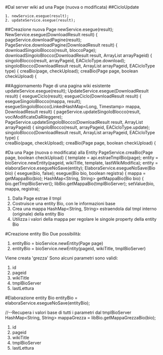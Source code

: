 #Dal server wiki ad una Page (nuova o modificata)
##CicloUpdate

    1. newService.esegue(result);
    2. updateService.esegue(result);

##Creazione nuova Page
    newService.esegue(result);
        NewService.esegue(DownloadResult result) {
        pageService.downloadPagine(result);
            PageService.downloadPagine(DownloadResult result) {
            downloadSingoloBlocco(result, bloccoPage);
            downloadSingoloBlocco(DownloadResult result, ArrayList<Long> arrayPageid) {
            singoloBlocco(result, arrayPageid, EACicloType.download);
            singoloBlocco(DownloadResult result, ArrayList<Long> arrayPageid, EACicloType type) {
            creaBio(page, checkUpload);
            creaBio(Page page, boolean checkUpload) {
                    
##Aggiornamento Page di una pagina wiki esistente
    updateService.esegue(result);
        UpdateService.esegue(DownloadResult result) {
        esegueCiclo(result);
        esegueCiclo(DownloadResult result) {
        esegueSingoloBlocco(mappa, result);
        esegueSingoloBlocco(LinkedHashMap<Long, Timestamp> mappa, DownloadResult result) {
        pageService.updateSingoloBlocco(result, vociModificateDaRileggere);
            PageService.updateSingoloBlocco(DownloadResult result, ArrayList<Long> arrayPageid) {
            singoloBlocco(result, arrayPageid, EACicloType.update);
            singoloBlocco(DownloadResult result, ArrayList<Long> arrayPageid, EACicloType type) {       
            creaBio(page, checkUpload);
            creaBio(Page page, boolean checkUpload) {
    

#Da una Page (nuova o modificata) alla Entity
            PageService.creaBio(Page page, boolean checkUpload) {
            template = api.estraeTmplBio(page);
            entity = bioService.newEntity(pageid, wikiTitle, template, lastWikiModifica);
            entity = elaboraService.esegueNoSave(entity);
                ElaboraService.esegueNoSave(Bio bio) {
                esegue(bio, false);
                esegue(Bio bio, boolean registra) {
                mappa = getMappaBio(bio);
                    HashMap<String, String> getMappaBio(Bio bio) {
                    bio.getTmplBioServer();
                    libBio.getMappaBio(tmplBioServer);
                setValue(bio, mappa, registra);
                
1. Dalla Page estrae il tmpl
2. Costruisce una entity Bio, con le informazioni base
3. Crea una mappa HashMap<String, String> estraendola dal tmpl interno (originale) della entity Bio
4. Utilizza i valori della mappa per regolare le singole property della entity Bio

#Creazione entity Bio
Due possibilità:
1. entityBio = bioService.newEntity(Page page)
2. entityBio = bioService.newEntity(pageid, wikiTitle, tmplBioServer)

Viene creata 'grezza' Sono alcuni parametri sono validi:
1. id
2. pageid
3. wikiTitle
4. tmplBioServer
5. lastLettura

#Elaborazione entity Bio
entityBio = elaboraService.esegueNoSave(entityBio);

//--Recupera i valori base di tutti i parametri dal tmplBioServer<br>
HashMap<String, String> mappaGrezza = libBio.getMappaGrezzaBio(bio);

1. id
2. pageid
3. wikiTitle
4. tmplBioServer
5. lastLettura
